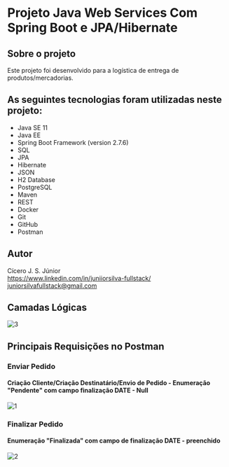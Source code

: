 # Projeto Java Web Services Com Spring Boot e JPA/Hibernate

## Sobre o projeto

Este projeto foi desenvolvido para a logística de entrega de produtos/mercadorias.

## As seguintes tecnologias foram utilizadas neste projeto:

* Java SE 11
* Java EE
* Spring Boot Framework (version 2.7.6)
* SQL
* JPA
* Hibernate
* JSON
* H2 Database
* PostgreSQL
* Maven
* REST
* Docker
* Git
* GitHub
* Postman

## Autor

Cícero J. S. Júnior  
https://www.linkedin.com/in/juniiorsilva-fullstack/
juniorsilvafullstack@gmail.com 

## Camadas Lógicas

![3](https://user-images.githubusercontent.com/43589505/209748660-0650deb2-6733-4dff-80c8-5fead81581a0.png)

## Principais Requisições no Postman

### Enviar Pedido
#### Criação Cliente/Criação Destinatário/Envio de Pedido - Enumeração "Pendente" com campo finalização DATE - Null
![1](https://user-images.githubusercontent.com/43589505/209747988-03c88dcc-f185-4015-92be-10286864fa97.png)

### Finalizar Pedido
#### Enumeração "Finalizada" com campo de finalização DATE - preenchido
![2](https://user-images.githubusercontent.com/43589505/209747981-1004969b-81ca-43bf-9b58-3a86e1e16b7f.png)
